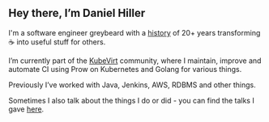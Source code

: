 ## Hey there, I’m Daniel Hiller

I'm a software engineer greybeard with a [history](https://dhiller.dev/history.html) of 20+ years transforming ☕ into useful stuff for others.

I’m currently part of the [KubeVirt](https://kubevirt.io) community, where I maintain, improve and automate CI using Prow on Kubernetes and Golang for various things.

Previously I’ve worked with Java, Jenkins, AWS, RDBMS and other things.

Sometimes I also talk about the things I do or did - you can find the talks I gave [here](https://dhiller.dev/presentation.html).


<!--
**dhiller/dhiller** is a ✨ _special_ ✨ repository because its `README.md` (this file) appears on your GitHub profile.

Here are some ideas to get you started:

- 🔭 I’m currently working on ...
- 🌱 I’m currently learning ...
- 👯 I’m looking to collaborate on ...
- 🤔 I’m looking for help with ...
- 💬 Ask me about ...
- 📫 How to reach me: ...
- 😄 Pronouns: ...
- ⚡ Fun fact: ...
-->
